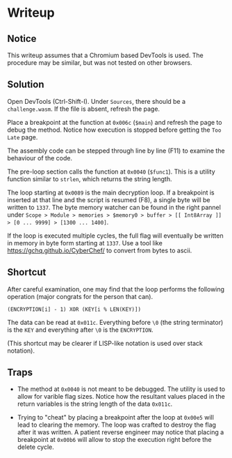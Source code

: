 # Writeup

## Notice

This writeup assumes that a Chromium based DevTools is used. The procedure may be similar, but was not tested on other browsers.

## Solution

Open DevTools (Ctrl-Shift-I). Under `Sources`, there should be a `challenge.wasm`. If the file is absent, refresh the page.

Place a breakpoint at the function at `0x006c` (`$main`) and refresh the page to debug the method. Notice how execution is stopped before getting the `Too Late` page.

The assembly code can be stepped through line by line (F11) to examine the behaviour of the code.

The pre-loop section calls the function at `0x0040` (`$func1`). This is a utility function similar to `strlen`, which returns the string length.

The loop starting at `0x0089` is the main decryption loop. If a breakpoint is inserted at that line and the script is resumed (F8), a single byte will be written to `1337`. The byte memory watcher can be found in the right pannel under `Scope > Module > memories > $memory0 > buffer > [[ Int8Array ]] > [0 ... 9999] > [1300 ... 1400]`.

If the loop is executed multiple cycles, the full flag will eventually be written in memory in byte form starting at `1337`. Use a tool like https://gchq.github.io/CyberChef/ to convert from bytes to ascii.

## Shortcut

After careful examination, one may find that the loop performs the following operation (major congrats for the person that can).

```
(ENCRYPTION[i] - 1) XOR (KEY[i % LEN(KEY)])
```

The data can be read at `0x011c`. Everything before `\0` (the string terminator) is the `KEY` and everything after `\0` is the `ENCRYPTION`.

(This shortcut may be clearer if LISP-like notation is used over stack notation).

## Traps

- The method at `0x0040` is not meant to be debugged. The utility is used to allow for varible flag sizes. Notice how the resultant values placed in the return variables is the string length of the data `0x011c`.

- Trying to "cheat" by placing a breakpoint after the loop at `0x00e5` will lead to clearing the memory. The loop was crafted to destroy the flag after it was written. A patient reverse engineer may notice that placing a breakpoint at `0x00b6` will allow to stop the execution right before the delete cycle. 
